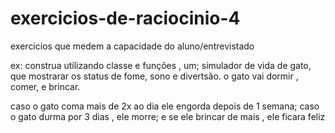 # exercicios-de-raciocinio-4
 exercicios que medem a capacidade do aluno/entrevistado

 ex: construa utilizando classe e funções , um; simulador de vida de gato, que mostrarar os status de fome, sono e divertsão.  o gato vai dormir , comer, e brincar.

 caso o gato coma mais de 2x ao dia ele engorda depois de 1 semana;
 caso o gato durma por 3 dias , ele morre;
 e se ele brincar de mais , ele ficara feliz
